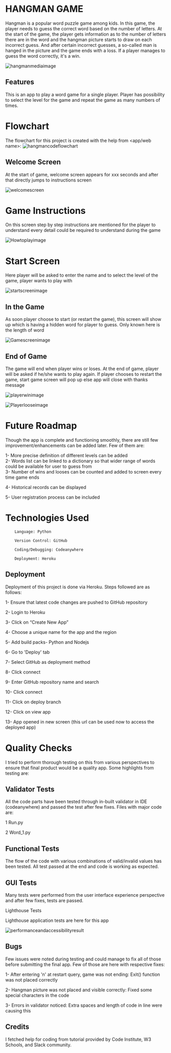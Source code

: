 
# HANGMAN GAME
Hangman is a popular word puzzle game among kids. In this game, the player needs to guess the correct 
word based on the number of letters. At the start of the game, the player gets information as to the 
number of letters there are in the word and the hangman picture starts to draw on each incorrect guess.
And after certain incorrect guesses, a so-called man is hanged in the picture and the game ends with a loss.
If a player manages to guess the word correctly, it's a win. 

![hangmanmediaimage](/images/)

## Features
This is an app to play a word game for a single player. Player has possibility to select the level for the game and repeat the game as many numbers of times.

# Flowchart
The flowchart for this project is created with the help from <app/web name>:
![hangmancodeflowchart](/images/)

## Welcome Screen
At the start of game, welcome screen appears for xxx seconds and
after that directly jumps to instructions screen

![welcomescreen](/images/welcomescreen.png)

# Game Instructions
On this screen step by step instructions are mentioned for the player to understand every detail could be required to understand during the game

![Howtoplayimage](/images/howtoplay.png)

# Start Screen
Here player will be asked to enter the name and to select the level of the game, player wants to play with

![startscreenimage](/images/startgame.png)

## In the Game
As soon player choose to start (or restart the game), this screen will show up which is having a hidden word for player to guess. Only known here is the length of word

![Gamescreenimage](/images/gamescreen.png)

## End of Game
The game will end when player wins or loses. At the end of game, player will be asked if he/she wants to play again. If player chooses to restart the game, start game screen will pop up else app will close with thanks message

![playerwinimage](/images/wingame.png)

![Playerlooseimage](/images/lossgame.png)

# Future Roadmap
Though the app is complete and functioning smoothly, there are still few improvement/enhancements can be added later. Few of them are:

1- More precise definition of different levels can be added\
2- Words list can be linked to a dictionary so that wider range of words could be available for user to guess from\
3- Number of wins and looses can be counted and added to screen every time game ends

4- Historical records can be displayed

5- User registration process can be included

 

# Technologies Used
        Language: Python

        Version Control: GitHub

        Coding/Debugging: Codeanywhere

        Deployment: Heroku

## Deployment
Deployment of this project is done via Heroku. Steps followed are as follows:

1- Ensure that latest code changes are pushed to GitHub repository

2- Login to Heroku

3- Click on “Create New App”

4- Choose a unique name for the app and the region

5- Add build packs- Python and Nodejs

6- Go to 'Deploy' tab

7- Select GitHub as deployment method

8- Click connect

9- Enter GitHub repository name and search

10- Click connect

11- Click on deploy branch

12- Click on view app

13- App opened in new screen (this url can be used now to access the deployed app)

# Quality Checks
I tried to perform thorough testing on this from various perspectives to ensure that final product would be a quality app. Some highlights from testing are:

## Validator Tests
All the code parts have been tested through in-built validator in IDE (codeanywhere) and passed the test after few fixes. Files with major code are:

1  Run.py

2  Word_1.py

## Functional Tests
The flow of the code with various combinations of valid/invalid values has been tested. All test passed at the end and code is working as expected.

## GUI Tests
Many tests were performed from the user interface experience perspective and after few fixes, tests are passed.

Lighthouse Tests

Lighthouse application tests are here for this app

![performanceandaccessibilityresult]()

## Bugs
Few issues were noted during testing and could manage to fix all of those before submitting the final app. Few of those are here with respective fixes:

1- After entering 'n' at restart query, game was not ending: Exit() function was not placed correctly

2- Hangman picture was not placed and visible correctly: Fixed some special characters in the code

3- Errors in validator noticed: Extra spaces and length of code in line were causing this

## Credits
I fetched help for coding from tutorial provided by Code Institute, W3 Schools, and Slack community.
















































































































